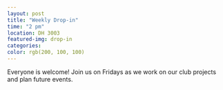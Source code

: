 ```yaml
---
layout: post
title: "Weekly Drop-in"
time: "2 pm"
location: DH 3003
featured-img: drop-in
categories:
color: rgb(200, 100, 100)
---
```


Everyone is welcome! Join us on Fridays as we work on our club projects and plan future events. 

